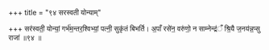 +++
title = "९४ सरस्वती योन्याम्"

+++
सर॑स्वती॒ योन्यां॒ गर्भ॑म॒न्तर॒श्विभ्यां॒ पत्नी॒ सुकृ॑तं बिभर्ति। अ॒पाँ रसे॑न॒ वरु॑णो॒ न साम्नेन्द्र॑ँ श्रि॒यै ज॒नय॑न्न॒प्सु राजा॑ ॥९४ ॥